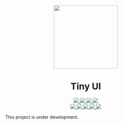<p align="center">
  <a href="http://tiny-ui.org">
    <img width="200" src="https://github.com/wangdicoder/tiny-ui/blob/master/site/src/assets/logo/logo.svg">
  </a>
</p>

<h1 align="center">Tiny UI</h1>

<p align="center">
  <a href="https://www.npmjs.com/package/tiny-ui" target="_blank">
    <img src="https://img.shields.io/npm/v/tiny-ui.svg?style=flat-square"/>
  </a>
  <a href="https://travis-ci.org/wangdicoder/tiny-ui" target="_blank">
    <img src="https://img.shields.io/travis/wangdicoder/tiny-ui/master?style=flat-square">
  </a>
  <a href="https://www.npmjs.com/package/tiny-ui" target="_blank">
    <img src="https://img.shields.io/npm/dw/tiny-ui.svg?style=flat-square">
  </a>
  <a href="" target="_blank">
    <img src="https://img.shields.io/bundlephobia/minzip/tiny-ui.svg?style=flat-square">
  </a>
  <br>
  <a href="" target="_blank">
    <img src="https://img.shields.io/static/v1?label=react&message=%3E=16.8&color=61dafb&style=flat-square">
  </a>
  <a href="https://github.com/wangdicoder/tiny-ui/issues" target="_blank">
    <img src="https://img.shields.io/github/issues/wangdicoder/tiny-ui-react.svg?style=flat-square">
  </a>
  <a href="https://github.com/wangdicoder/tiny-ui/blob/master/LICENSE" target="_blank">
    <img src="https://img.shields.io/npm/l/tiny-ui.svg?style=flat-square">
  </a>
  <a href="https://david-dm.org/wangdicoder/tiny-ui" target="_blank">
    <img src="https://david-dm.org/wangdicoder/tiny-ui/status.svg?style=flat-square"/>
  </a>
  <a href="https://david-dm.org/wangdicoder/tiny-ui?type=dev" target="_blank">
    <img src="https://david-dm.org/wangdicoder/tiny-ui/dev-status.svg?style=flat-square"/>
  </a>
</p>

This project is under development.
